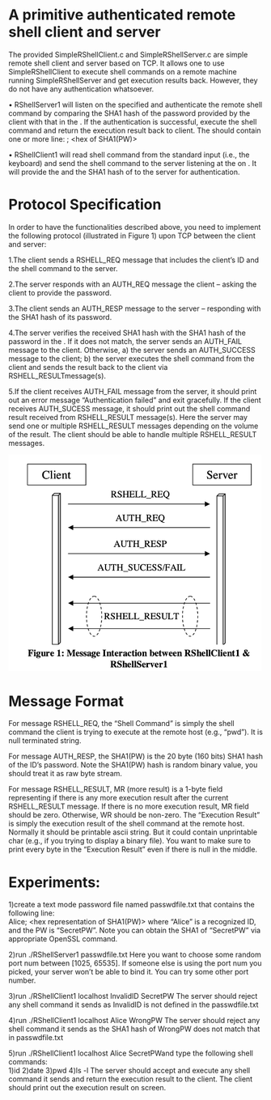 # A primitive authenticated remote shell client and server
The  provided SimpleRShellClient.c and SimpleRShellServer.c are simple remote shell client and server based on TCP. 
It allows one to use SimpleRShellClient to execute shell commands on a remote machine  running SimpleRShellServer and get execution results  back. However, they do not have any authentication whatsoever.

• RShellServer1 <port number>   <password file>  will  listen  on  the  specified <port  number>  and  authenticate  the  remote  shell  command  by comparing  the  SHA1  hash  of  the password  provided  by  the  client  with  that  in  the  <password  file>.  If  the  authentication  is successful,  execute  the  shell  command  and  return  the  execution result  back  to  client.  The <password file> should contain one or more line: <ID string>; <hex of SHA1(PW)> 
 
• RShellClient1 <server IP> <server port number> <ID> <password>  will read  shell  command  from  the  standard  input  (i.e.,  the  keyboard)  and  send  the  shell  command  to the server listening at the <server port number> on <server IP>. It will provide the <ID> and the SHA1 hash of <password> to the server for authentication. 
  
# Protocol Specification 
 In  order  to  have  the  functionalities  described  above,  you  need  to  implement  the  following  protocol (illustrated in Figure 1) upon TCP between the client and server: 
 
 1.The client sends a RSHELL_REQ message that includes the client’s ID and the shell command to the server. 
 
 2.The  server  responds  with  an AUTH_REQ  message  the  client  –  asking  the  client  to  provide  the password. 
 
 3.The  client  sends  an AUTH_RESP  message  to  the  server  –  responding  with  the  SHA1  hash  of  its password.
 
 4.The  server  verifies  the  received  SHA1  hash  with  the  SHA1 hash  of  the  password  in  the <password  file>.  If  it  does  not  match,  the  server  sends  an AUTH_FAIL  message  to  the  client. Otherwise,  a)  the  server  sends  an AUTH_SUCCESS  message  to  the  client;  b)  the  server  executes the  shell  command  from  the  client  and  sends  the  result  back  to  the  client  via RSHELL_RESULTmessage(s). 
  
 5.If  the  client  receives AUTH_FAIL  message  from  the  server,  it  should  print  out  an  error  message “Authentication  failed”  and  exit  gracefully.  If  the  client  receives AUTH_SUCESS  message,  it should print out the shell command result received from RSHELL_RESULT message(s). Here the server  may  send  one  or  multiple RSHELL_RESULT  messages  depending  on  the  volume  of  the result. The client should be able to handle multiple RSHELL_RESULT messages. 
 
 <img src="Sample.png" width="500px" />
 
# Message Format 
 
 For  message  RSHELL_REQ, the  “Shell  Command”  is  simply  the shell  command  the  client  is  trying to execute at the remote host (e.g., “pwd”). It is null terminated string.  
 
For  message  AUTH_RESP,  the  SHA1(PW)  is  the  20  byte  (160  bits) SHA1  hash  of  the  ID’s password. Note the SHA1(PW) hash is random binary value, you should treat it as raw byte stream. 

For message RSHELL_RESULT, MR (more result) is a 1-byte field representing if there is any more execution  result  after  the  current  RSHELL_RESULT  message. If  there  is  no  more  execution  result, MR  field  should  be  zero.  Otherwise,  WR  should  be  non-zero.  The  “Execution  Result”  is  simply  the execution result of the shell command at the remote host. Normally it should be printable ascii string. But  it  could  contain  unprintable  char  (e.g.,  if  you  trying  to  display  a  binary  file).  You  want  to  make sure to print every byte in the “Execution Result” even if there is null in the middle. 

# Experiments:
1)create a text mode password file named passwdfile.txt that contains the following line:      
  Alice; <hex representation of SHA1(PW)> where “Alice” is a recognized ID, and the PW is “SecretPW”. 
  Note you can obtain the SHA1  of “SecretPW” via appropriate OpenSSL command. 

2)run ./RShellServer1 <port num> passwdfile.txt  Here  you  want  to  choose  some random port num between [1025, 65535]. 
 If someone else is using the port num you picked, your server won’t be able to bind it. You can try some other port number. 
  
3)run ./RShellClient1  localhost  <port  num>  InvalidID  SecretPW 
 The server should reject any shell command it sends as InvalidID is not defined in the passwdfile.txt 
  
4)run ./RShellClient1  localhost  <port  num>  Alice  WrongPW 
 The   server should reject any shell command  it sends as the SHA1 hash of WrongPW does not  match that in passwdfile.txt 
  
5)run ./RShellClient1 localhost <port num> Alice SecretPWand  type  the following shell commands:  
   1)id 
   2)date 
   3)pwd 
   4)ls -l 
 The  server  should  accept  and  execute  any  shell  command  it sends  and  return  the  execution  result to the client. The client should print out the execution result on screen. 
 
 
